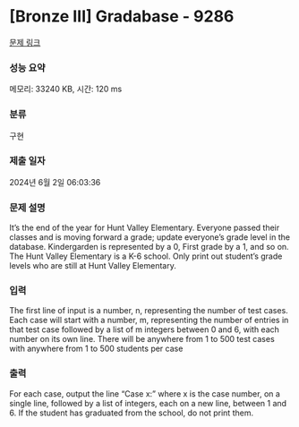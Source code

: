 # [Bronze III] Gradabase - 9286 

[문제 링크](https://www.acmicpc.net/problem/9286) 

### 성능 요약

메모리: 33240 KB, 시간: 120 ms

### 분류

구현

### 제출 일자

2024년 6월 2일 06:03:36

### 문제 설명

<p>It’s the end of the year for Hunt Valley Elementary. Everyone passed their classes and is moving forward a grade; update everyone’s grade level in the database. Kindergarden is represented by a 0, First grade by a 1, and so on. The Hunt Valley Elementary is a K-6 school. Only print out student’s grade levels who are still at Hunt Valley Elementary.</p>

### 입력 

 <p>The first line of input is a number, n, representing the number of test cases. Each case will start with a number, m, representing the number of entries in that test case followed by a list of m integers between 0 and 6, with each number on its own line. There will be anywhere from 1 to 500 test cases with anywhere from 1 to 500 students per case</p>

### 출력 

 <p>For each case, output the line “Case x:” where x is the case number, on a single line, followed by a list of integers, each on a new line, between 1 and 6. If the student has graduated from the school, do not print them.</p>

